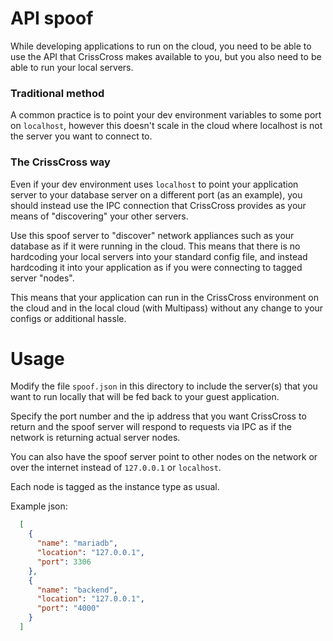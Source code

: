 # API spoof
While developing applications to run on the cloud, you need to be able to use
the API that CrissCross makes available to you, but you also need to be able to
run your local servers.

### Traditional method
A common practice is to point your dev environment variables to some port on
`localhost`, however this doesn't scale in the cloud where localhost is not the
server you want to connect to.

### The CrissCross way
Even if your dev environment uses `localhost` to point your application server to
your database server on a different port (as an example), you should instead use
the IPC connection that CrissCross provides as your means of "discovering" your
other servers.

Use this spoof server to "discover" network appliances such as your database as
if it were running in the cloud. This means that there is no hardcoding your
local servers into your standard config file, and instead hardcoding it into
your application as if you were connecting to tagged server "nodes".

This means that your application can run in the CrissCross environment on the
cloud and in the local cloud (with Multipass) without any change to your configs
or additional hassle.

# Usage
Modify the file `spoof.json` in this directory to include the server(s) that you
want to run locally that will be fed back to your guest application.

Specify the port number and the ip address that you want CrissCross to return
and the spoof server will respond to requests via IPC as if the network is
returning actual server nodes.

You can also have the spoof server point to other nodes on the network or over
the internet instead of `127.0.0.1` or `localhost`.

Each node is tagged as the instance type as usual.

Example json:
```json
  [
    {
      "name": "mariadb",
      "location": "127.0.0.1",
      "port": 3306
    },
    {
      "name": "backend",
      "location": "127.0.0.1",
      "port": "4000"
    }
  ]
```
